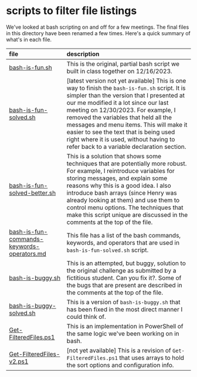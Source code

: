# scripts to filter file listings

We've looked at bash scripting on and off for a few meetings. The final files in this directory have been renamed a few times. Here's a quick summary of what's in each file.

| file                                                                                    | description                                                                                                                                                                                                                                                                                                                                                                                                                                         |
| :-------------------------------------------------------------------------------------- | :-------------------------------------------------------------------------------------------------------------------------------------------------------------------------------------------------------------------------------------------------------------------------------------------------------------------------------------------------------------------------------------------------------------------------------------------------- |
| [bash-is-fun.sh](./bash-is-fun.sh)                                                         | This is the original, partial bash script we built in class together on 12/16/2023.                                                                                                                                                                                                                                                                                                                                                                 |
| [bash-is-fun-solved.sh](./bash-is-fun-solved.sh)                                           | [latest version not yet available] This is one way to finish the `bash-is-fun.sh` script. It is simpler than the version that I presented at our me modified it a lot since our last meeting on 12/30/2023. For example, I removed the variables that held all the messages and menu items. This will make it easier to see the text that is being used right where it is used, without having to refer back to a variable declaration section. |
| [bash-is-fun-solved-better.sh](bash-is-fun-solved-better.sh)                               | This is a solution that shows some techniques that are potentially more robust. For example, I reintroduce variables for storing messages, and explain some reasons why this is a good idea. I also introduce bash arrays (since Henry was already looking at them) and use them to control menu options. The techniques that make this script unique are discussed in the comments at the top of the file.                                        |
| [bash-is-fun-commands-keywords-operators.md](./bash-is-fun-commands-keywords-operators.md) | This file has a list of the bash commands, keywords, and operators that are used in `bash-is-fun-solved.sh` script.                                                                                                                                                                                                                                                                                                                               |
| [bash-is-buggy.sh](./bash-is-buggy.sh)                                                     | This is an attempted, but buggy, solution to the original challenge as submitted by a fictitious student. Can you fix it?. Some of the bugs that are present are described in the comments at the top of the file.                                                                                                                                                                                                                                  |
| [bash-is-buggy-solved.sh](./bash-is-buggy-solved.sh)                                       | This is a version of `bash-is-buggy.sh` that has been fixed in the most direct manner I could think of.                                                                                                                                                                                                                                                                                                                                           |
| [Get-FilteredFiles.ps1](./Get-FilteredFiles.ps1)                                           | This is an implementation in PowerShell of the same logic we've been working on in bash.                                                                                                                                                                                                                                                                                                                                                            |
| [Get-FilteredFiles-v2.ps1](./Get-FilteredFiles-v2.ps1)                                     | [not yet available] This is a revision of `Get-FilteredFiles.ps1` that uses arrays to hold the sort options and configuration info.                                                                                                                                                                                                                                                                                                               |
